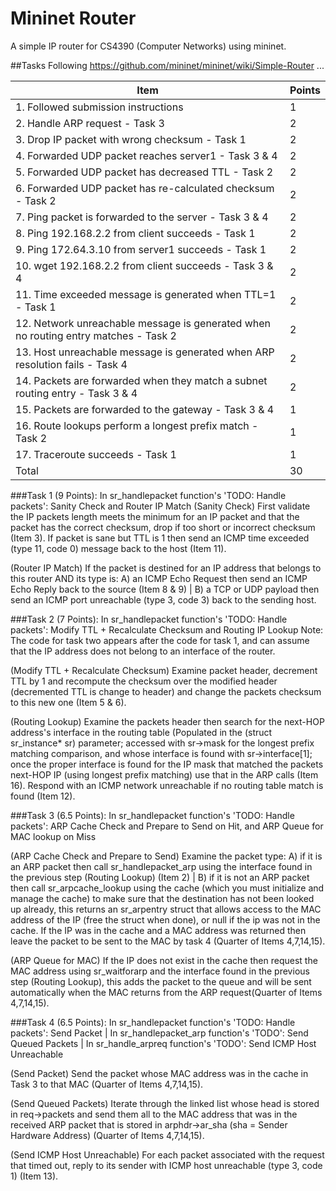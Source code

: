 # Mininet Router
A simple IP router for CS4390 (Computer Networks) using mininet.

##Tasks
Following https://github.com/mininet/mininet/wiki/Simple-Router ...

| Item                                                                                	| Points 	|
|-------------------------------------------------------------------------------------	|--------	|
| 1. Followed submission instructions                                                 	| 1      	|
| 2. Handle ARP request - Task 3                                                      	| 2      	|
| 3. Drop IP packet with wrong checksum - Task 1                                      	| 2      	|
| 4. Forwarded UDP packet reaches server1 - Task 3 & 4                                	| 2      	|
| 5. Forwarded UDP packet has decreased TTL - Task 2                                  	| 2      	|
| 6. Forwarded UDP packet has re-calculated checksum - Task 2                         	| 2      	|
| 7. Ping packet is forwarded to the server - Task 3 & 4                              	| 2      	|
| 8. Ping 192.168.2.2 from client succeeds - Task 1                                   	| 2      	|
| 9. Ping 172.64.3.10 from server1 succeeds - Task 1                                  	| 2      	|
| 10. wget 192.168.2.2 from client succeeds - Task 3 & 4                              	| 2      	|
| 11. Time exceeded message is generated when TTL=1 - Task 1                          	| 2      	|
| 12. Network unreachable message is generated when no routing entry matches - Task 2 	| 2      	|
| 13. Host unreachable message is generated when ARP resolution fails - Task 4        	| 2      	|
| 14. Packets are forwarded when they match a subnet routing entry - Task 3 & 4       	| 2      	|
| 15. Packets are forwarded to the gateway - Task 3 & 4                               	| 1      	|
| 16. Route lookups perform a longest prefix match - Task 2                           	| 1      	|
| 17. Traceroute succeeds - Task 1                                                    	| 1      	|
| Total                                                                               	| 30     	|

###Task 1 (9 Points): 
In sr_handlepacket function's 'TODO: Handle packets': Sanity Check and Router IP Match
(Sanity Check) First validate the IP packets length meets the minimum for an IP packet and that the packet has the correct checksum, drop if too short or incorrect checksum (Item 3). If packet is sane but TTL is 1 then send an ICMP time exceeded (type 11, code 0) message back to the host (Item 11).

(Router IP Match) If the packet is destined for an IP address that belongs to this router AND its type is: A) an ICMP Echo Request then send an ICMP Echo Reply back to the source (Item 8 & 9) | B) a TCP or UDP payload then send an ICMP port unreachable (type 3, code 3) back to the sending host.

###Task 2 (7 Points): 
In sr_handlepacket function's 'TODO: Handle packets': Modify TTL + Recalculate Checksum and Routing IP Lookup 
Note: The code for task two appears after the code for task 1, and can assume that the IP address does not belong to an interface of the router.

(Modify TTL + Recalculate Checksum) Examine packet header, decrement TTL by 1 and recompute the checksum over the modified header (decremented TTL is change to header) and change the packets checksum to this new one (Item 5 & 6).

(Routing Lookup) Examine the packets header then search for the next-HOP address's interface in the routing table (Populated in the (struct sr_instance* sr) parameter; accessed with sr->mask for the longest prefix matching comparison, and whose interface is found with sr->interface[1]; once the proper interface is found for the IP mask that matched the packets next-HOP IP (using longest prefix matching) use that in the ARP calls (Item 16). Respond with an ICMP network unreachable if no routing table match is found (Item 12). 

###Task 3 (6.5 Points): 
In sr_handlepacket function's 'TODO: Handle packets': ARP Cache Check and Prepare to Send on Hit, and ARP Queue for MAC lookup on Miss

(ARP Cache Check and Prepare to Send) Examine the packet type: A) if it is an ARP packet then call sr_handlepacket_arp using the interface found in the previous step (Routing Lookup) (Item 2) | B) if it is not an ARP packet then call sr_arpcache_lookup using the cache (which you must initialize and manage the cache) to make sure that the destination has not been looked up already, this returns an sr_arpentry struct that allows access to the MAC address of the IP (free the struct when done), or null if the ip was not in the cache. If the IP was in the cache and a MAC address was returned then leave the packet to be sent to the MAC by task 4 (Quarter of Items 4,7,14,15).

(ARP Queue for MAC) If the IP does not exist in the cache then request the MAC address using sr_waitforarp and the interface found in the previous step (Routing Lookup), this adds the packet to the queue and will be sent automatically when the MAC returns from the ARP request(Quarter of Items 4,7,14,15).

###Task 4 (6.5 Points): 
In sr_handlepacket function's 'TODO: Handle packets': Send Packet | In sr_handlepacket_arp function's 'TODO': Send Queued Packets | In sr_handle_arpreq function's 'TODO': Send ICMP Host Unreachable

(Send Packet) Send the packet whose MAC address was in the cache in Task 3 to that MAC
(Quarter of Items 4,7,14,15).

(Send Queued Packets) Iterate through the linked list whose head is stored in req->packets and send them all to the MAC address that was in the received ARP packet that is stored in arphdr->ar_sha (sha = Sender Hardware Address) (Quarter of Items 4,7,14,15).

(Send ICMP Host Unreachable) For each packet associated with the request that timed out, reply to its sender with ICMP host unreachable (type 3, code 1) (Item 13).
